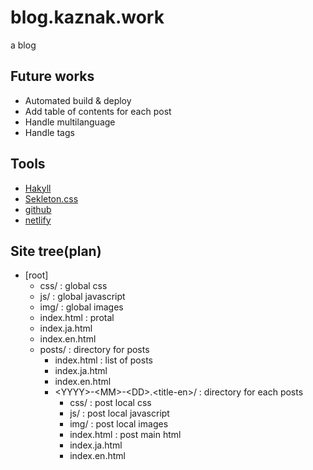 
# blog.kaznak.work

a blog

## Future works

+ Automated build & deploy
+ Add table of contents for each post
+ Handle multilanguage
+ Handle tags

## Tools

+ [Hakyll](https://jaspervdj.be/hakyll/)
+ [Sekleton.css](http://getskeleton.com/)
+ [github](https://github.com/)
+ [netlify](https://www.netlify.com/)

## Site tree(plan)

+ [root]
  - css/ : global css
  - js/  : global javascript
  - img/ : global images
  - index.html : protal
  - index.ja.html
  - index.en.html
  - posts/ : directory for posts
    - index.html : list of posts
    - index.ja.html
    - index.en.html
    - \<YYYY\>-\<MM\>-\<DD\>.\<title-en\>/  : directory for each posts
      - css/ : post local css
      - js/  : post local javascript
      - img/ : post local images
      - index.html : post main html
      - index.ja.html
      - index.en.html

